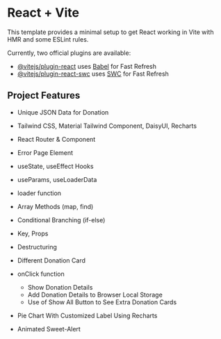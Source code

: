 # React + Vite

This template provides a minimal setup to get React working in Vite with HMR and some ESLint rules.

Currently, two official plugins are available:

- [@vitejs/plugin-react](https://github.com/vitejs/vite-plugin-react/blob/main/packages/plugin-react/README.md) uses [Babel](https://babeljs.io/) for Fast Refresh
- [@vitejs/plugin-react-swc](https://github.com/vitejs/vite-plugin-react-swc) uses [SWC](https://swc.rs/) for Fast Refresh

## Project Features

- Unique JSON Data for Donation

- Tailwind CSS, Material Tailwind Component, DaisyUI, Recharts

- React Router & Component

- Error Page Element

- useState, useEffect Hooks

- useParams, useLoaderData

- loader function

- Array Methods (map, find)

- Conditional Branching (if-else)

- Key, Props

- Destructuring

- Different Donation Card

- onClick function

    - Show Donation Details
    - Add Donation Details to Browser Local Storage
    - Use of Show All Button to See Extra Donation Cards

- Pie Chart With Customized Label Using Recharts

- Animated Sweet-Alert